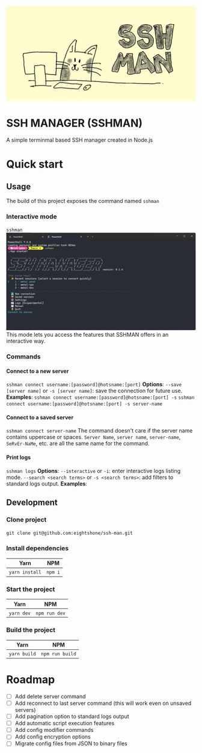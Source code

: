 ![sshman banner](readme/banner.png)

# SSH MANAGER (SSHMAN)
A simple terminmal based SSH manager created in Node.js

# Quick start
## Usage
The build of this project exposes the command named `sshman`
### Interactive mode
`sshman`
![iteractive menu](readme/main-menu.png)
This mode lets you access the features that SSHMAN offers in an interactive way.

### Commands
#### Connect to a new server
`sshman connect username:[password]@hotsname:[port]`
**Options**:
`--save [server name]` or `-s [server name]`: save the connection for future use.
**Examples**:
`sshman connect username:[password]@hotsname:[port] -s`
`sshman connect username:[password]@hotsname:[port] -s server-name`

#### Connect to a saved server
`sshman connect server-name`
The command doesn't care if the server name contains uppercase or spaces. `Server Name`, `server name`, `server-name`, `SeRvEr-NaMe`, etc. are all the same name for the command.

#### Print logs
`sshman logs`
**Options**:
`--interactive` or `-i`: enter interactive logs listing mode.
`--search <search terms>` or `-s <search terms>`: add filters to standard logs output.
**Examples**:

## Development
### Clone project
`git clone git@github.com:eightshone/ssh-man.git`

### Install dependencies
| Yarn           | NPM     |
| -------------- | ------- |
| `yarn install` | `npm i` |

### Start the project
| Yarn       | NPM           |
| ---------- | ------------- |
| `yarn dev` | `npm run dev` |

### Build the project
| Yarn         | NPM             |
| ------------ | --------------- |
| `yarn build` | `npm run build` |

# Roadmap
- [ ] Add delete server command
- [ ] Add reconnect to last server command (this will work even on unsaved servers)
- [ ] Add pagination option to standard logs output 
- [ ] Add automatic script execution features
- [ ] Add config modifier commands
- [ ] Add config encryption options
- [ ] Migrate config files from JSON to binary files